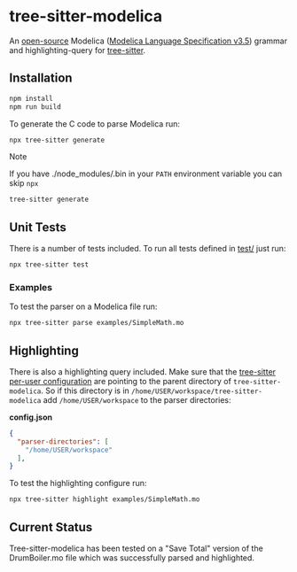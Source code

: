 # tree-sitter-modelica

An [open-source](OSMC-License.txt) Modelica
([Modelica Language Specification v3.5](https://specification.modelica.org/maint/3.5/MLS.html))
grammar and highlighting-query for
[tree-sitter](https://github.com/tree-sitter/tree-sitter).

## Installation

```bash
npm install
npm run build
```

To generate the C code to parse Modelica run:

```bash
npx tree-sitter generate
```

> [!NOTE]
> If you have ./node_modules/.bin in your `PATH` environment variable you can skip `npx`
> ```bash
> tree-sitter generate
> ```

## Unit Tests

There is a number of tests included. To run all tests defined in [test/](./test/) just run:

```bash
npx tree-sitter test
```

### Examples

To test the parser on a Modelica file run:

```bash
npx tree-sitter parse examples/SimpleMath.mo
```

## Highlighting

There is also a highlighting query included.
Make sure that the
[tree-sitter per-user configuration](https://tree-sitter.github.io/tree-sitter/syntax-highlighting#per-user-configuration)
are pointing to the parent directory of `tree-sitter-modelica`.
So if this directory is in `/home/USER/workspace/tree-sitter-modelica` add
`/home/USER/workspace` to the parser directories:

**config.json**
```json
{
  "parser-directories": [
    "/home/USER/workspace"
  ],
}
```

To test the highlighting configure run:

```bash
npx tree-sitter highlight examples/SimpleMath.mo
```

## Current Status

Tree-sitter-modelica has been tested on a "Save Total" version of the DrumBoiler.mo file which was successfully parsed and highlighted.
